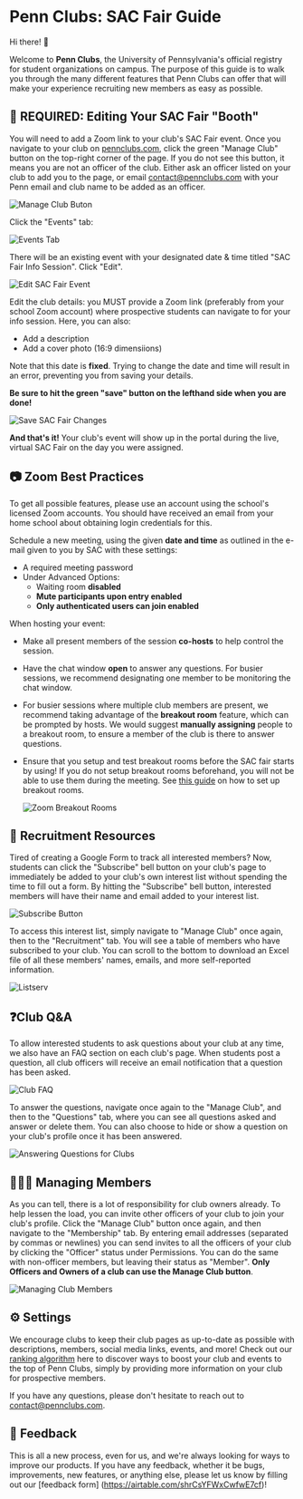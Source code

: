 # Penn Clubs: SAC Fair Guide

Hi there! 🎉

Welcome to **Penn Clubs**, the University of Pennsylvania's official registry for student organizations on campus. The purpose of this guide is to walk you through the many different features that Penn Clubs can offer that will make your experience recruiting new members as easy as possible.

## 📅 REQUIRED: Editing Your SAC Fair "Booth"

You will need to add a Zoom link to your club's SAC Fair event. Once you navigate to your club on [pennclubs.com](http://pennclubs.com), click the green "Manage Club" button on the top-right corner of the page. If you do not see this button, it means you are not an officer of the club. Either ask an officer listed on your club to add you to the page, or email contact@pennclubs.com with your Penn email and club name to be added as an officer.

![Manage Club Buton](1.png)

Click the "Events" tab:

![Events Tab](2.png)

There will be an existing event with your designated date & time titled "SAC Fair Info Session". Click "Edit".

![Edit SAC Fair Event](3.png)

Edit the club details: you MUST provide a Zoom link (preferably from your school Zoom account) where prospective students can navigate to for your info session. Here, you can also:
- Add a description
- Add a cover photo (16:9 dimensiions)

Note that this date is **fixed**. Trying to change the date and time will result in an error, preventing you from saving your details. 

**Be sure to hit the green "save" button on the lefthand side when you are done!**

![Save SAC Fair Changes](4.png)

**And that's it!** Your club's event will show up in the portal during the live, virtual SAC Fair on the day you were assigned.

## 📷 Zoom Best Practices

To get all possible features, please use an account using the school's licensed Zoom accounts. You should have received an email from your home school about obtaining login credentials for this.

Schedule a new meeting, using the given **date and time** as outlined in the e-mail given to you by SAC with these settings:

- A required meeting password
- Under Advanced Options:
    - Waiting room **disabled**
    - **Mute participants upon entry enabled**
    - **Only authenticated users can join enabled**

When hosting your event:

- Make all present members of the session **co-hosts** to help control the session.
- Have the chat window **open** to answer any questions. For busier sessions, we recommend designating one member to be monitoring the chat window.
- For busier sessions where multiple club members are present, we recommend taking advantage of the **breakout room** feature, which can be prompted by hosts. We would suggest **manually assigning** people to a breakout room, to ensure a member of the club is there to answer questions.
- <important>Ensure that you setup and test breakout rooms before the SAC fair starts by using! If you do not setup breakout rooms beforehand, you will not be able to use them during the meeting.</important> See [this guide](https://support.zoom.us/hc/en-us/articles/206476093-Enabling-breakout-rooms) on how to set up breakout rooms.

    ![Zoom Breakout Rooms](5.png)

## 📎 Recruitment Resources

Tired of creating a Google Form to track all interested members? Now, students can click the "Subscribe" bell button on your club's page to immediately be added to your club's own interest list without spending the time to fill out a form. By hitting the "Subscribe" bell button, interested members will have their name and email added to your interest list.

![Subscribe Button](6.png)

To access this interest list, simply navigate to "Manage Club" once again, then to the "Recruitment" tab. You will see a table of members who have subscribed to your club. You can scroll to the bottom to download an Excel file of all these members' names, emails, and more self-reported information.

![Listserv](7.png)

## ❓Club Q&A

To allow interested students to ask questions about your club at any time, we also have an FAQ section on each club's page. When students post a question, all club officers will receive an email notification that a question has been asked. 

![Club FAQ](8.png)

To answer the questions, navigate once again to the "Manage Club", and then to the "Questions" tab, where you can see all questions asked and answer or delete them. You can also choose to hide or show a question on your club's profile once it has been answered.

![Answering Questions for Clubs](9.png)

## 👩‍👧‍👦 Managing Members

As you can tell, there is a lot of responsibility for club owners already. To help lessen the load, you can invite other officers of your club to join your club's profile. Click the "Manage Club" button once again, and then navigate to the "Membership" tab. By entering email addresses (separated by commas or newlines) you can send invites to all the officers of your club by clicking the "Officer" status under Permissions. You can do the same with non-officer members, but leaving their status as "Member". **Only Officers and Owners of a club can use the Manage Club button**. 

![Managing Club Members](10.png)

## ⚙️ Settings

We encourage clubs to keep their club pages as up-to-date as possible with descriptions, members, social media links, events, and more! Check out our [ranking algorithm](/rank) here to discover ways to boost your club and events to the top of Penn Clubs, simply by providing more information on your club for prospective members.

If you have any questions, please don't hesitate to reach out to contact@pennclubs.com.

## 📝 Feedback

This is all a new process, even for us, and we're always looking for ways
to improve our products. If you have any feedback, whether it be bugs,
improvements, new features, or anything else, please let us know by
filling out our [feedback form] (https://airtable.com/shrCsYFWxCwfwE7cf)!